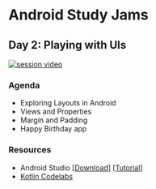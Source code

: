 # Android Study Jams

## Day 2: Playing with UIs

[![session video](https://img.shields.io/badge/Session%20video-comming%20soon-orange?style=for-the-badge&logo=appveyor)]()

### Agenda

- Exploring Layouts in Android
- Views and Properties
- Margin and Padding
- Happy Birthday app

### Resources
- Android Studio [[Download](https://developer.android.com/studio)]  [[Tutorial](https://www.udacity.com/course/how-to-install-android-studio--ud808)]
- [Kotlin Codelabs](https://g.co/android/studyjams)
